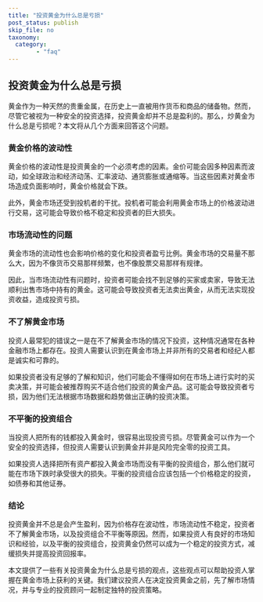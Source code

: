 ```yaml
---
title: "投资黄金为什么总是亏损"
post_status: publish
skip_file: no
taxonomy:
  category:
        - "faq"
---
```


## 投资黄金为什么总是亏损

黄金作为一种天然的贵重金属，在历史上一直被用作货币和商品的储备物。然而，尽管它被视为一种安全的投资选择，投资黄金却并不总是盈利的。那么，炒黄金为什么总是亏损呢？本文将从几个方面来回答这个问题。

### 黄金价格的波动性

黄金价格的波动性是投资黄金的一个必须考虑的因素。金价可能会因多种因素而波动，如全球政治和经济动荡、汇率波动、通货膨胀或通缩等。当这些因素对黄金市场造成负面影响时，黄金价格就会下跌。

此外，黄金市场还受到投机者的干扰。投机者可能会利用黄金市场上的价格波动进行交易，这可能会导致价格不稳定和投资者的巨大损失。

### 市场流动性的问题

黄金市场的流动性也会影响价格的变化和投资者盈亏比例。黄金市场的交易量不那么大，因为不像货币交易那样频繁，也不像股票交易那样有规律。

因此，当市场流动性有问题时，投资者可能会找不到足够的买家或卖家，导致无法顺利出售市场中持有的黄金。这可能会导致投资者无法卖出黄金，从而无法实现投资收益，造成投资亏损。

### 不了解黄金市场

投资人最常犯的错误之一是在不了解黄金市场的情况下投资，这种情况通常在各种金融市场上都存在。投资人需要认识到在黄金市场上并非所有的交易者和经纪人都是诚实和可靠的。

如果投资者没有足够的了解和知识，他们可能会不懂得如何在市场上进行实时的买卖决策，并可能会被推荐购买不适合他们投资的黄金产品。这可能会导致投资者亏损，因为他们无法根据市场数据和趋势做出正确的投资决策。

### 不平衡的投资组合

当投资人把所有的钱都投入黄金时，很容易出现投资亏损。尽管黄金可以作为一个安全的投资选择，但投资人需要认识到黄金并非是风险完全零的投资工具。

如果投资人选择把所有资产都投入黄金市场而没有平衡的投资组合，那么他们就可能在市场下跌时承受很大的损失。平衡的投资组合应该包括一个价格稳定的投资，如债券和其他证券。

### 结论

投资黄金并不总是会产生盈利，因为价格存在波动性，市场流动性不稳定，投资者不了解黄金市场，以及投资组合不平衡等原因。然而，如果投资人有良好的市场知识和经验，以及平衡的投资组合，投资黄金仍然可以成为一个稳定的投资方式，减缓损失并提高投资回报率。

本文提供了一些有关投资黄金为什么总是亏损的观点，这些观点可以帮助投资人掌握在黄金市场上获利的关键。我们建议投资人在决定投资黄金之前，先了解市场情况，并与专业的投资顾问一起制定独特的投资策略。
